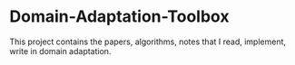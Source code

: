 # Domain-Adaptation-Toolbox
This project contains the papers, algorithms, notes that I read, implement, write in domain adaptation.
